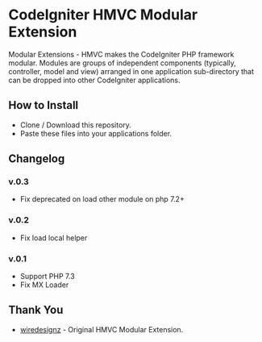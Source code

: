 # CodeIgniter HMVC Modular Extension


Modular Extensions - HMVC makes the CodeIgniter PHP framework modular. Modules are groups of independent components (typically, controller, model and view) arranged in one application sub-directory that can be dropped into other CodeIgniter applications.

## How to Install

- Clone / Download this repository.
- Paste these files into your applications folder.


## Changelog
### v.0.3
- Fix deprecated on load other module on php 7.2+
### v.0.2
- Fix load local helper
### v.0.1
- Support PHP 7.3
- Fix MX Loader

## Thank You
- [wiredesignz](https://bitbucket.org/wiredesignz/codeigniter-modular-extensions-hmvc/) - Original HMVC Modular Extension.

